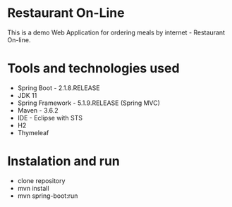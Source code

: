 # Restaurant On-Line

This is a demo Web Application for ordering meals by internet - Restaurant On-line.

# Tools and technologies used
  * Spring Boot - 2.1.8.RELEASE
  * JDK 11
  * Spring Framework - 5.1.9.RELEASE (Spring MVC)
  * Maven - 3.6.2
  * IDE - Eclipse with STS
  * H2
  * Thymeleaf

# Instalation and run
 - clone repository
 - mvn install
 - mvn spring-boot:run
